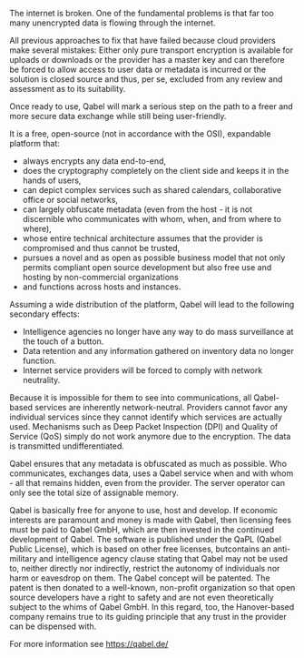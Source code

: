 The internet is broken. One of the fundamental problems is that far too many unencrypted data is flowing through the internet.

All previous approaches to fix that have failed because cloud providers make several mistakes:
Either only pure transport encryption is available for uploads or downloads or the provider has a master key and can therefore be forced to allow access to user data or metadata is incurred or the solution is closed source and thus, per se, excluded from any review and assessment as to its suitability.

Once ready to use, Qabel will mark a serious step on the path to a freer
and more secure data exchange while still being user-friendly.

It is a free, open-source (not in accordance with the OSI), expandable
platform that:
- always encrypts any data end-to-end,
- does the cryptography completely on the client side and keeps it in the hands of users,
- can depict complex services such as shared calendars, collaborative office or social networks,
- can largely obfuscate metadata (even from the host - it is not discernible who communicates with whom, when, and from where to where),
- whose entire technical architecture assumes that the provider is compromised and thus cannot be trusted,
- pursues a novel and as open as possible business model that not only permits compliant open source development but also free use and hosting by non-commercial organizations
- and functions across hosts and instances.

Assuming a wide distribution of the platform, Qabel will lead to the following secondary effects:
- Intelligence agencies no longer have any way to do mass surveillance at the touch of a button.
- Data retention and any information gathered on inventory data no longer function.
- Internet service providers will be forced to comply with network neutrality.

Because it is impossible for them to see into communications, all Qabel-based services are inherently network-neutral. Providers cannot favor any individual services since they cannot identify which services are actually used. Mechanisms such as Deep Packet Inspection (DPI) and Quality of Service (QoS) simply do not work anymore due to the encryption. The data is transmitted undifferentiated.

Qabel ensures that any metadata is obfuscated as much as possible. Who communicates, exchanges data, uses a Qabel service when and with whom - all that remains hidden, even from the provider. The server operator can only see the total size of assignable memory.

Qabel is basically free for anyone to use, host and develop. If economic interests are paramount and money is made with Qabel, then licensing fees must be paid to Qabel GmbH, which are then invested in the continued development of Qabel. The software is published under the QaPL (Qabel Public License), which is based on other free licenses, butcontains an anti-military and intelligence agency clause stating that Qabel may not be used to, neither directly nor indirectly, restrict the
autonomy of individuals nor harm or eavesdrop on them.
The Qabel concept will be patented. The patent is then donated to a well-known, non-profit organization so that open source developers have a right to safety and are not even theoretically subject to the whims of Qabel GmbH. In this regard, too, the Hanover-based company remains true to its guiding principle that any trust in the provider can be dispensed with.

For more information see https://qabel.de/